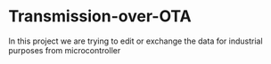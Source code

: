 # Transmission-over-OTA
In this project we are trying to edit or exchange the data for industrial purposes from microcontroller
